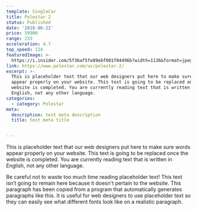 ```yaml
---
template: SingleCar
title: Polestar 2
status: Published
date: '2018-06-22'
price: 59900
range: 233
acceleration: 4.7
top_speed: 124
featuredImage: >-
  https://i.insider.com/5f36af5fe89ebf001f04496b?width=1136&format=jpeg
link: https://www.polestar.com/us/polestar-2/
excerpt: >-
  This is placeholder text that our web designers put here to make sure words
  appear properly on your website. This text is going to be replaced once the
  website is completed. You are currently reading text that is written in
  English, not any other language.
categories:
  - category: Polestar
meta:
  description: test meta description
  title: test meta title


---
```


This is placeholder text that our web designers put here to make sure words appear properly on your website. This text is going to be replaced once the website is completed. You are currently reading text that is written in English, not any other language.

Be careful not to waste too much time reading placeholder text! This text isn’t going to remain here because it doesn't pertain to the website. This paragraph has been copied from a program that automatically generates paragraphs like this. It is useful for web designers to use placeholder text so they can easily see what different fonts look like on a realistic paragraph.
